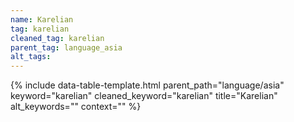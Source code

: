 ```yaml
---
name: Karelian
tag: karelian
cleaned_tag: karelian
parent_tag: language_asia
alt_tags: 
---
```


{% include data-table-template.html 
  parent_path="language/asia" 
  keyword="karelian" 
  cleaned_keyword="karelian" 
  title="Karelian"
  alt_keywords=""
  context=""
%}

